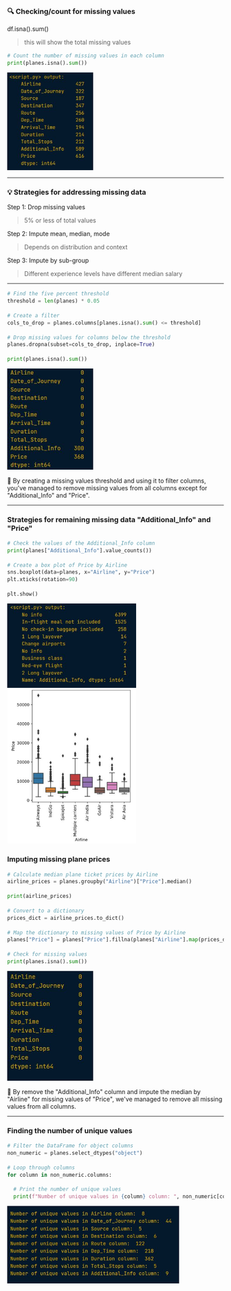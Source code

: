 ### 🔍 Checking/count for missing values

df.isna().sum() 
> this will show the total missing values

```python
# Count the number of missing values in each column
print(planes.isna().sum())
```

<left>
  <img src="plane1.JPG" width="200">
</left>

---

### 💡 Strategies for addressing missing data
Step 1: Drop missing values
> 5% or less of total values

Step 2: Impute mean, median, mode
> Depends on distribution and context

Step 3: Impute by sub-group
> Different experience levels have different median salary

---

```python
# Find the five percent threshold
threshold = len(planes) * 0.05

# Create a filter
cols_to_drop = planes.columns[planes.isna().sum() <= threshold]

# Drop missing values for columns below the threshold
planes.dropna(subset=cols_to_drop, inplace=True)

print(planes.isna().sum())
```

<left>
  <img src="plane2.JPG" width="200">
</left>

🧠 By creating a missing values threshold and using it to filter columns, you've managed to remove missing values from all columns except for "Additional_Info" and "Price".

---

### Strategies for remaining missing data "Additional_Info" and "Price"

```python
# Check the values of the Additional_Info column
print(planes["Additional_Info"].value_counts())

# Create a box plot of Price by Airline
sns.boxplot(data=planes, x="Airline", y="Price")
plt.xticks(rotation=90) 

plt.show()
```

<left>
  <img src="plane3.JPG" width="300">
</left>

<left>
  <img src="plane4.JPG" width="300">
</left>

### Imputing missing plane prices
```python
# Calculate median plane ticket prices by Airline
airline_prices = planes.groupby("Airline")["Price"].median()

print(airline_prices)

# Convert to a dictionary
prices_dict = airline_prices.to_dict()

# Map the dictionary to missing values of Price by Airline
planes["Price"] = planes["Price"].fillna(planes["Airline"].map(prices_dict))

# Check for missing values
print(planes.isna().sum()) 
```

<left>
  <img src="plane5.JPG" width="200">
</left>

🧠 By remove the "Additional_Info" column and impute the median by "Airline" for missing values of "Price", we've managed to remove all missing values from all columns.

---

### Finding the number of unique values

```python
# Filter the DataFrame for object columns
non_numeric = planes.select_dtypes("object")

# Loop through columns
for column in non_numeric.columns:
  
  # Print the number of unique values
  print(f"Number of unique values in {column} column: ", non_numeric[column].nunique())
```
<left>
  <img src="object1.JPG" width="400">
</left>






